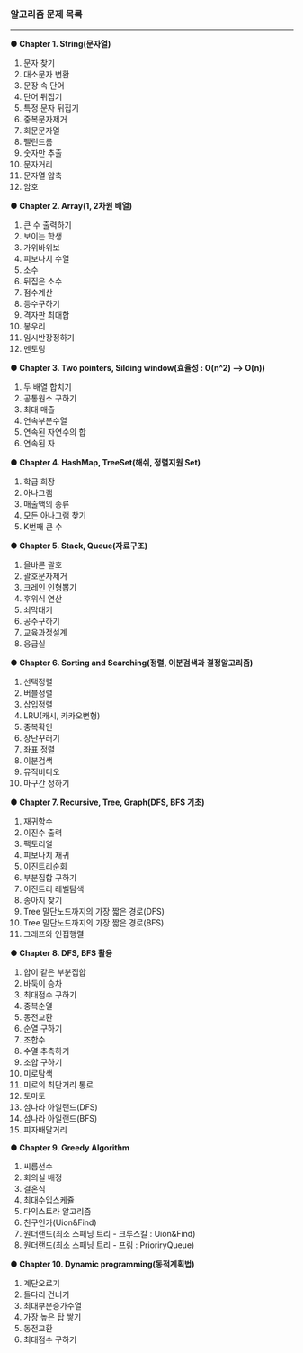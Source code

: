 ### 알고리즘 문제 목록 
<hr>

**● Chapter 1. String(문자열)**
1. 문자 찾기
2. 대소문자 변환
3. 문장 속 단어
4. 단어 뒤집기
5. 특정 문자 뒤집기
6. 중복문자제거
7. 회문문자열
8. 팰린드롬
9. 숫자만 추출
10. 문자거리
11. 문자열 압축
12. 암호

**● Chapter 2. Array(1, 2차원 배열)**
1. 큰 수 출력하기
2. 보이는 학생
3. 가위바위보
4. 피보나치 수열
5. 소수
6. 뒤집은 소수
7. 점수계산
8. 등수구하기
9. 격자판 최대합
10. 봉우리
11. 임시반장정하기
12. 멘토링

**● Chapter 3. Two pointers, Silding window(효율성 : O(n^2) --> O(n))**
1. 두 배열 합치기
2. 공통원소 구하기
3. 최대 매출
4. 연속부분수열
5. 연속된 자연수의 합
6. 연속된 자

**● Chapter 4. HashMap, TreeSet(해쉬, 정렬지원 Set)**
1. 학급 회장
2. 아나그램
3. 매출액의 종류
4. 모든 아나그램 찾기
5. K번째 큰 수

**● Chapter 5. Stack, Queue(자료구조)**
1. 올바른 괄호
2. 괄호문자제거
3. 크레인 인형뽑기
4. 후위식 연산
5. 쇠막대기
6. 공주구하기
7. 교육과정설계
8. 응급실

**● Chapter 6. Sorting and Searching(정렬, 이분검색과 결정알고리즘)**
1. 선택정렬
2. 버블정렬
3. 삽입정렬
4. LRU(캐시, 카카오변형)
5. 중복확인
6. 장난꾸러기
7. 좌표 정렬
8. 이분검색
9. 뮤직비디오
10. 마구간 정하기

**● Chapter 7. Recursive, Tree, Graph(DFS, BFS 기초)**
1. 재귀함수
2. 이진수 출력
3. 팩토리얼
4. 피보나치 재귀
5. 이진트리순회
6. 부분집합 구하기
7. 이진트리 레벨탐색
8. 송아지 찾기
9. Tree 말단노드까지의 가장 짧은 경로(DFS)
10. Tree 말단노드까지의 가장 짧은 경로(BFS)
11. 그래프와 인접행렬

**● Chapter 8. DFS, BFS 활용**
1. 합이 같은 부분집합
2. 바둑이 승차
3. 최대점수 구하기
4. 중복순열
5. 동전교환
6. 순열 구하기
7. 조합수
8. 수열 추측하기
9. 조합 구하기
10. 미로탐색
11. 미로의 최단거리 통로
12. 토마토
13. 섬나라 아일랜드(DFS)
14. 섬나라 아일랜드(BFS)
15. 피자배달거리

**● Chapter 9. Greedy Algorithm**
1. 씨름선수
2. 회의실 배정
3. 결혼식
4. 최대수입스케쥴
5. 다익스트라 알고리즘
6. 친구인가(Uion&Find)
7. 원더랜드(최소 스패닝 트리 - 크루스칼 : Uion&Find)
8. 원더랜드(최소 스패닝 트리 - 프림 : PrioriryQueue)

**● Chapter 10. Dynamic programming(동적계획법)**
1. 계단오르기
2. 돌다리 건너기
3. 최대부분증가수열
4. 가장 높은 탑 쌓기
5. 동전교환
6. 최대점수 구하기
